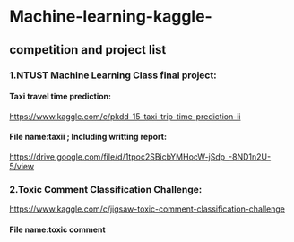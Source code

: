# Machine-learning-kaggle-

## competition and project list

### 1.NTUST Machine Learning Class final project:
#### Taxi travel time prediction:
https://www.kaggle.com/c/pkdd-15-taxi-trip-time-prediction-ii</br>
#### File name:taxii ; Including writting report:
https://drive.google.com/file/d/1tpoc2SBicbYMHocW-jSdp_-8ND1n2U-5/view

### 2.Toxic Comment Classification Challenge:
https://www.kaggle.com/c/jigsaw-toxic-comment-classification-challenge</br>
#### File name:toxic comment
